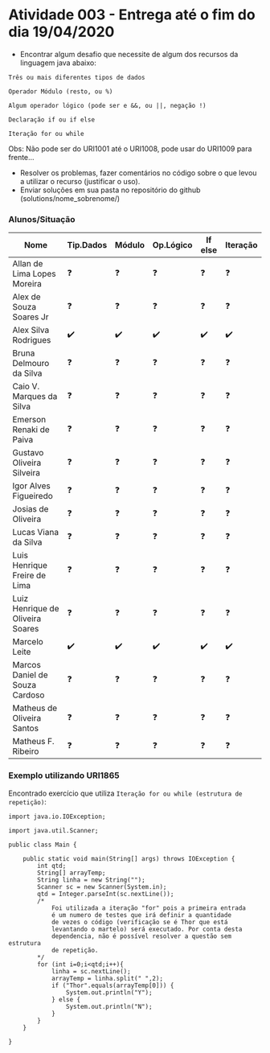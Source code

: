 # Atividade 003 - Entrega até o fim do dia 19/04/2020

- Encontrar algum desafio que necessite de algum dos recursos da linguagem java abaixo: 

`Três ou mais diferentes tipos de dados`

`Operador Módulo (resto, ou %)`

`Algum operador lógico (pode ser e &&, ou ||, negação !)`

`Declaração if ou if else`

`Iteração for ou while`

Obs: Não pode ser do URI1001 até o URI1008, pode usar do URI1009 para frente...
- Resolver os problemas, fazer comentários no código sobre o que levou a utilizar o recurso (justificar o uso).
- Enviar soluções em sua pasta no repositório do github (solutions/nome_sobrenome/)

### Alunos/Situação

| Nome  | Tip.Dados | Módulo | Op.Lógico | If else | Iteração |
| ------------- | ------------- | ------------- | ------------- | ------------- | ------------- |
| Allan de Lima Lopes Moreira | :question: | :question: | :question: | :question: | :question: |
| Alex de Souza Soares Jr | :question: | :question: | :question: | :question: | :question: |
| Alex Silva Rodrigues | :heavy_check_mark: | :heavy_check_mark: | :heavy_check_mark: | :heavy_check_mark: | :heavy_check_mark: |
| Bruna Delmouro da Silva | :question: | :question: | :question: | :question: | :question: |
| Caio V. Marques da Silva | :question: | :question: | :question: | :question: | :question: |
| Emerson Renaki de Paiva | :question: | :question: | :question: | :question: | :question: |
| Gustavo Oliveira Silveira | :question: | :question: | :question: | :question: | :question: |
| Igor Alves Figueiredo | :question: | :question: | :question: | :question: | :question: |
| Josias de Oliveira | :question: | :question: | :question: | :question: | :question: |
| Lucas Viana da Silva | :question: | :question: | :question: | :question: | :question: |
| Luis Henrique Freire de Lima | :question: | :question: | :question: | :question: | :question: |
| Luiz Henrique de Oliveira Soares | :question: | :question: | :question: | :question: | :question: |
| Marcelo Leite | :heavy_check_mark: | :heavy_check_mark: | :heavy_check_mark: | :heavy_check_mark: | :heavy_check_mark: |
| Marcos Daniel de Souza Cardoso | :question: | :question: | :question: | :question: | :question: |
| Matheus de Oliveira Santos | :question: | :question: | :question: | :question: | :question: |
| Matheus F. Ribeiro | :question: | :question: | :question: | :question: | :question: |

### Exemplo utilizando URI1865

Encontrado exercício que utiliza `Iteração for ou while (estrutura de repetição)`:

```
import java.io.IOException;
 
import java.util.Scanner;

public class Main {
 
    public static void main(String[] args) throws IOException {
        int qtd;
        String[] arrayTemp;
        String linha = new String("");
        Scanner sc = new Scanner(System.in);
        qtd = Integer.parseInt(sc.nextLine());
        /* 
            Foi utilizada a iteração "for" pois a primeira entrada
            é um numero de testes que irá definir a quantidade
            de vezes o código (verificação se é Thor que está
            levantando o martelo) será executado. Por conta desta
            dependencia, não é possível resolver a questão sem estrutura
            de repetição.
        */ 
        for (int i=0;i<qtd;i++){
            linha = sc.nextLine();
            arrayTemp = linha.split(" ",2);
            if ("Thor".equals(arrayTemp[0])) {
                System.out.println("Y");
            } else {
                System.out.println("N");
            }
        }
    }
 
}
```
